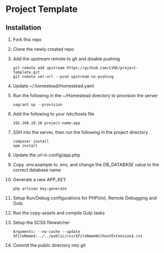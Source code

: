 # Project Template

Installation
------------
1. Fork this repo
2. Clone the newly created repo
3. Add the upstream remote to git and disable pushing

    ```{r, engine='bash'}
    git remote add upstream https://github.com/LVOE/project-template.git
    git remote set-url --push upstream no-pushing
    ```


3. Update ~/.homestead/Homestead.yaml
4. Run the following in the ~/Homestead directory to provision the server


    ```{r, engine='bash'}
    vagrant up --provision
    ```

5. Add the following to your /etc/hosts file


    ```{r, engine='bash'}
    192.168.10.10 project-name.app
    ```
    
5. SSH into the server, then run the following in the project directory


    ```{r, engine='bash'}
    composer install
    npm install
    ```
    
6. Update the url in config/app.php
7. Copy .env.example to .env, and change the DB_DATABASE value to the correct database name
8. Generate a new APP_KEY


    ```{r, engine='bash'}
    php artisan key:generate
    ```
    
9. Setup Run/Debug configurations for PHPUnit, Remote Debugging and Gulp
10. Run the copy-assets and compile Gulp tasks
11. Setup the SCSS filewatcher

    ```
    Arguments: --no-cache --update $FileName$:../../public/css/$FileNameWithoutExtension$.css
    ```
    
12. Commit the public directory into git
